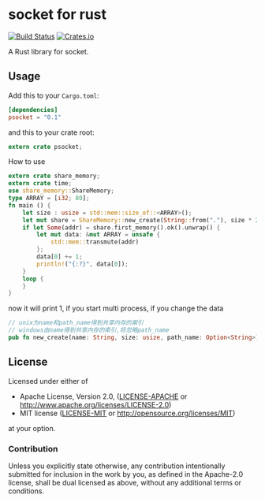 socket for rust
=====================

[![Build Status](https://travis-ci.org/tickbh/psocket-rs.svg?branch=master)](https://travis-ci.org/tickbh/psocket-rs) [![Crates.io](https://img.shields.io/crates/v/psocket.svg)](https://crates.io/crates/psocket)

A Rust library for socket. 

## Usage

Add this to your `Cargo.toml`:

```toml
[dependencies]
psocket = "0.1"
```

and this to your crate root:

```rust
extern crate psocket;
```

How to use
```rust
extern crate share_memory;
extern crate time;
use share_memory::ShareMemory;
type ARRAY = [i32; 80];
fn main () {
    let size : usize = std::mem::size_of::<ARRAY>();
    let mut share = ShareMemory::new_create(String::from("."), size * 2, None).unwrap();
    if let Some(addr) = share.first_memory().ok().unwrap() {
        let mut data: &mut ARRAY = unsafe {
            std::mem::transmute(addr)
        };
        data[0] += 1;
        println!("{:?}", data[0]);
    }
    loop {
    }
}
```
now it will print 1, if you start multi process, if you change the data

```rust
// unix为name和path_name得到共享内存的索引
// windows由name得到共享内存的索引,将忽略path_name
pub fn new_create(name: String, size: usize, path_name: Option<String>) -> Result<ShareMemory>;
```

## License

Licensed under either of

 * Apache License, Version 2.0, ([LICENSE-APACHE](LICENSE-APACHE) or http://www.apache.org/licenses/LICENSE-2.0)
 * MIT license ([LICENSE-MIT](LICENSE-MIT) or http://opensource.org/licenses/MIT)

at your option.

### Contribution

Unless you explicitly state otherwise, any contribution intentionally submitted
for inclusion in the work by you, as defined in the Apache-2.0 license, shall be dual licensed as above, without any
additional terms or conditions.
